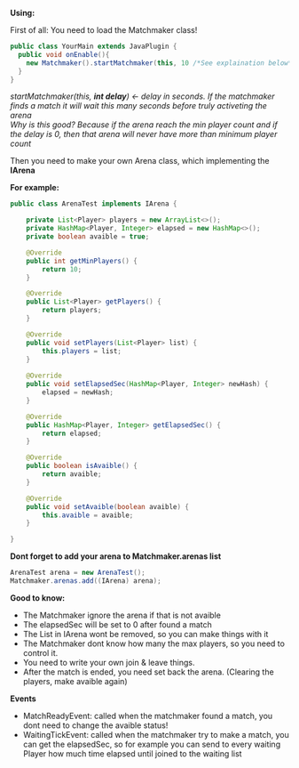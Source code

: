 **Using:**

First of all: You need to load the Matchmaker class!

```java
public class YourMain extends JavaPlugin {
  public void onEnable(){
    new Matchmaker().startMatchmaker(this, 10 /*See explaination below*/);
  }
}
```

*startMatchmaker(this, **int delay**) <- delay in seconds. If the matchmaker finds a match it will wait this many seconds before truly activeting the arena*<br>
*Why is this good? Because if the arena reach the min player count and if the delay is 0, then that arena will never have more than minimum player count*

Then you need to make your own Arena class, which implementing the **IArena**

**For example:**
```java
public class ArenaTest implements IArena {

	private List<Player> players = new ArrayList<>();
	private HashMap<Player, Integer> elapsed = new HashMap<>();
	private boolean avaible = true;

	@Override
	public int getMinPlayers() {
		return 10;
	}

	@Override
	public List<Player> getPlayers() {
		return players;
	}

	@Override
	public void setPlayers(List<Player> list) {
		this.players = list;
	}
	
	@Override
	public void setElapsedSec(HashMap<Player, Integer> newHash) {
		elapsed = newHash;
	}

	@Override
	public HashMap<Player, Integer> getElapsedSec() {
		return elapsed;
	}

	@Override
	public boolean isAvaible() {
		return avaible;
	}

	@Override
	public void setAvaible(boolean avaible) {
		this.avaible = avaible;
	}

}
```

**Dont forget to add your arena to Matchmaker.arenas list**
```java
ArenaTest arena = new ArenaTest();
Matchmaker.arenas.add((IArena) arena);
```

**Good to know:**<br>
- The Matchmaker ignore the arena if that is not avaible
- The elapsedSec will be set to 0 after found a match
- The List<Player> in IArena wont be removed, so you can make things with it
- The Matchmaker dont know how many the max players, so you need to control it.
- You need to write your own join & leave things.
- After the match is ended, you need set back the arena. (Clearing the players, make avaible again)
	
**Events**
- MatchReadyEvent: called when the matchmaker found a match, you dont need to change the avaible status!
- WaitingTickEvent: called when the matchmaker try to make a match, you can get the elapsedSec, so for example you can send to every waiting Player how much time elapsed until joined to the waiting list
